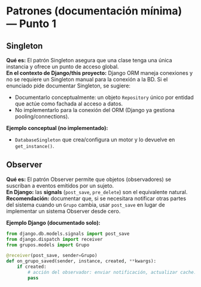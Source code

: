 # Patrones (documentación mínima) — Punto 1

## Singleton
**Qué es:** El patrón Singleton asegura que una clase tenga una única instancia y ofrece un punto de acceso global.  
**En el contexto de Django/this proyecto:** Django ORM maneja conexiones y no se requiere un Singleton manual para la conexión a la BD. Si el enunciado pide documentar Singleton, se sugiere:
- Documentarlo conceptualmente: un objeto `Repository` único por entidad que actúe como fachada al acceso a datos.
- No implementarlo para la conexión del ORM (Django ya gestiona pooling/connections).

**Ejemplo conceptual (no implementado):**
- `DatabaseSingleton` que crea/configura un motor y lo devuelve en `get_instance()`.

## Observer
**Qué es:** El patrón Observer permite que objetos (observadores) se suscriban a eventos emitidos por un sujeto.  
**En Django:** las **signals** (`post_save`, `pre_delete`) son el equivalente natural.  
**Recomendación:** documentar que, si se necesitara notificar otras partes del sistema cuando un `Grupo` cambia, usar `post_save` en lugar de implementar un sistema Observer desde cero.

**Ejemplo Django (documentado solo):**
```py
from django.db.models.signals import post_save
from django.dispatch import receiver
from grupos.models import Grupo

@receiver(post_save, sender=Grupo)
def on_grupo_saved(sender, instance, created, **kwargs):
    if created:
        # acción del observador: enviar notificación, actualizar cache...
        pass
```
